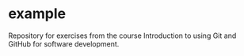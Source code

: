 # example
Repository for exercises from the course Introduction to using Git and GitHub for software development.
